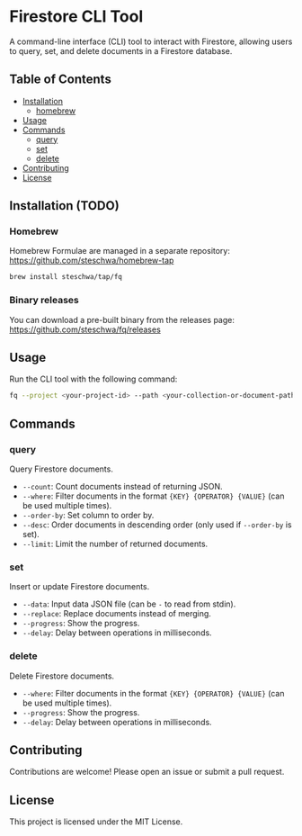 # Firestore CLI Tool

A command-line interface (CLI) tool to interact with Firestore, allowing users to query, set, and delete documents in a Firestore database.

## Table of Contents

- [Installation](#installation)
    - [homebrew](#homebrew)
- [Usage](#usage)
- [Commands](#commands)
    - [query](#query)
    - [set](#set)
    - [delete](#delete)
- [Contributing](#contributing)
- [License](#license)

## Installation (TODO)

### Homebrew

Homebrew Formulae are managed in a separate repository: https://github.com/steschwa/homebrew-tap

```bash
brew install steschwa/tap/fq
```

### Binary releases

You can download a pre-built binary from the releases page: https://github.com/steschwa/fq/releases

## Usage

Run the CLI tool with the following command:

```bash
fq --project <your-project-id> --path <your-collection-or-document-path> <subcommand>
```

## Commands

### query

Query Firestore documents.

- `--count`: Count documents instead of returning JSON.
- `--where`: Filter documents in the format `{KEY} {OPERATOR} {VALUE}` (can be used multiple times).
- `--order-by`: Set column to order by.
- `--desc`: Order documents in descending order (only used if `--order-by` is set).
- `--limit`: Limit the number of returned documents.

### set

Insert or update Firestore documents.

- `--data`: Input data JSON file (can be `-` to read from stdin).
- `--replace`: Replace documents instead of merging.
- `--progress`: Show the progress.
- `--delay`: Delay between operations in milliseconds.

### delete

Delete Firestore documents.

- `--where`: Filter documents in the format `{KEY} {OPERATOR} {VALUE}` (can be used multiple times).
- `--progress`: Show the progress.
- `--delay`: Delay between operations in milliseconds.

## Contributing

Contributions are welcome! Please open an issue or submit a pull request.

## License

This project is licensed under the MIT License.
